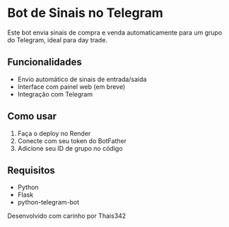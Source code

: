 # Bot de Sinais no Telegram

Este bot envia sinais de compra e venda automaticamente para um grupo do Telegram, ideal para day trade.

## Funcionalidades
- Envio automático de sinais de entrada/saída
- Interface com painel web (em breve)
- Integração com Telegram

## Como usar
1. Faça o deploy no Render
2. Conecte com seu token do BotFather
3. Adicione seu ID de grupo no código

## Requisitos
- Python
- Flask
- python-telegram-bot

Desenvolvido com carinho por Thais342
